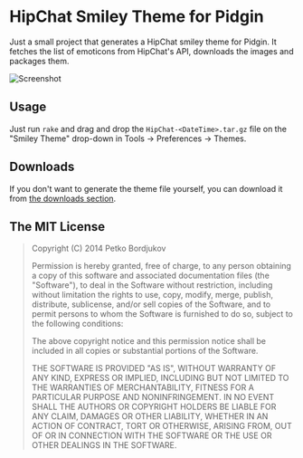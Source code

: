 HipChat Smiley Theme for Pidgin
===============================

Just a small project that generates a HipChat smiley theme for Pidgin. It
fetches the list of emoticons from HipChat's API, downloads the images and
packages them.

![Screenshot](https://bytebucket.org/ignisf/hipchat-pidgin-theme/raw/de636e0db581bfdddbfb9ed879f08d95b49805b3/screenshot.png)

Usage
-----

Just run `rake` and drag and drop the `HipChat-<DateTime>.tar.gz` file on the "Smiley
Theme" drop-down in Tools -> Preferences -> Themes.

Downloads
---------

If you don't want to generate the theme file yourself, you can download it from
[the downloads
section](https://bitbucket.org/ignisf/hipchat-pidgin-theme/downloads).

The MIT License
---------------

> Copyright (C) 2014 Petko Bordjukov
>
> Permission is hereby granted, free of charge, to any person obtaining a copy of
> this software and associated documentation files (the "Software"), to deal in
> the Software without restriction, including without limitation the rights to
> use, copy, modify, merge, publish, distribute, sublicense, and/or sell copies of
> the Software, and to permit persons to whom the Software is furnished to do so,
> subject to the following conditions:
>
> The above copyright notice and this permission notice shall be included in all
> copies or substantial portions of the Software.
>
> THE SOFTWARE IS PROVIDED "AS IS", WITHOUT WARRANTY OF ANY KIND, EXPRESS OR
> IMPLIED, INCLUDING BUT NOT LIMITED TO THE WARRANTIES OF MERCHANTABILITY, FITNESS
> FOR A PARTICULAR PURPOSE AND NONINFRINGEMENT. IN NO EVENT SHALL THE AUTHORS OR
> COPYRIGHT HOLDERS BE LIABLE FOR ANY CLAIM, DAMAGES OR OTHER LIABILITY, WHETHER
> IN AN ACTION OF CONTRACT, TORT OR OTHERWISE, ARISING FROM, OUT OF OR IN
> CONNECTION WITH THE SOFTWARE OR THE USE OR OTHER DEALINGS IN THE SOFTWARE.
